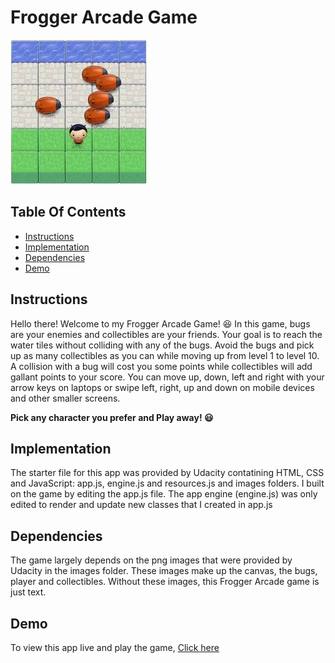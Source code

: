 # Frogger Arcade Game
![Frogger Arcade Game](./images/arcade.jpg)

## Table Of Contents
* [Instructions](#instructions)
* [Implementation](#implementation)
* [Dependencies](#dependencies)
* [Demo](#demo)

## Instructions
Hello there! Welcome to my Frogger Arcade Game! :satisfied: In this game, bugs are your enemies and collectibles are your friends. Your goal is to reach the water tiles without colliding with any of the bugs.  Avoid the bugs and pick up as many collectibles as you can while moving up from level 1 to level 10. A collision with a bug will cost you some points while collectibles will add gallant points to your score. You can move up, down, left and right with your arrow keys on laptops or swipe left, right, up and down on mobile devices and other smaller screens.

**Pick any character you prefer and Play away! :smiley:**

## Implementation
The starter file for this app was provided by Udacity contatining HTML, CSS and JavaScript: app.js, engine.js and resources.js and images folders. I built on the game by editing the app.js file. The app engine (engine.js) was only edited to render and update new classes that I created in app.js

## Dependencies
The game largely depends on the png images that were provided by Udacity in the images folder. These images make up the canvas, the bugs, player and collectibles. Without these images, this Frogger Arcade game is just text.

## Demo
To view this app live and play the game, [Click here](https://laludztee.github.io/FroggerArcadeGame/)
